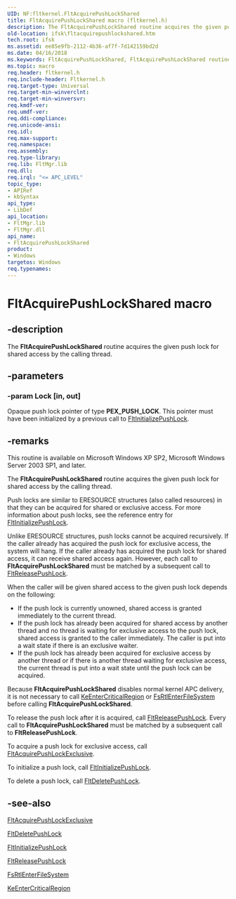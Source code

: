 ```yaml
---
UID: NF:fltkernel.FltAcquirePushLockShared
title: FltAcquirePushLockShared macro (fltkernel.h)
description: The FltAcquirePushLockShared routine acquires the given push lock for shared access by the calling thread.
old-location: ifsk\fltacquirepushlockshared.htm
tech.root: ifsk
ms.assetid: ee85e9fb-2112-4b36-af7f-7d142159bd2d
ms.date: 04/16/2018
ms.keywords: FltAcquirePushLockShared, FltAcquirePushLockShared routine [Installable File System Drivers], FltApiRef_a_to_d_329cb1e6-2fb5-45fa-a533-71a60ce341cf.xml, fltkernel/FltAcquirePushLockShared, ifsk.fltacquirepushlockshared
ms.topic: macro
req.header: fltkernel.h
req.include-header: Fltkernel.h
req.target-type: Universal
req.target-min-winverclnt: 
req.target-min-winversvr: 
req.kmdf-ver: 
req.umdf-ver: 
req.ddi-compliance: 
req.unicode-ansi: 
req.idl: 
req.max-support: 
req.namespace: 
req.assembly: 
req.type-library: 
req.lib: FltMgr.lib
req.dll: 
req.irql: "<= APC_LEVEL"
topic_type:
- APIRef
- kbSyntax
api_type:
- LibDef
api_location:
- FltMgr.lib
- FltMgr.dll
api_name:
- FltAcquirePushLockShared
product:
- Windows
targetos: Windows
req.typenames: 
---
```


# FltAcquirePushLockShared macro


## -description


The <b>FltAcquirePushLockShared</b> routine acquires the given push lock for shared access by the calling thread. 


## -parameters

### -param Lock [in, out]

Opaque push lock pointer of type **PEX_PUSH_LOCK**. This pointer must have been initialized by a previous call to <a href="https://docs.microsoft.com/windows-hardware/drivers/ddi/content/fltkernel/nf-fltkernel-fltinitializepushlock">FltInitializePushLock</a>. 


## -remarks



This routine is available on Microsoft Windows XP SP2, Microsoft Windows Server 2003 SP1, and later. 

The <b>FltAcquirePushLockShared</b> routine acquires the given push lock for shared access by the calling thread. 

Push locks are similar to ERESOURCE structures (also called resources) in that they can be acquired for shared or exclusive access. For more information about push locks, see the reference entry for <a href="https://docs.microsoft.com/windows-hardware/drivers/ddi/content/fltkernel/nf-fltkernel-fltinitializepushlock">FltInitializePushLock</a>. 

Unlike ERESOURCE structures, push locks cannot be acquired recursively. If the caller already has acquired the push lock for exclusive access, the system will hang. If the caller already has acquired the push lock for shared access, it can receive shared access again. However, each call to <b>FltAcquirePushLockShared</b> must be matched by a subsequent call to <a href="https://docs.microsoft.com/windows-hardware/drivers/ddi/content/fltkernel/nf-fltkernel-fltreleasepushlock">FltReleasePushLock</a>. 

When the caller will be given shared access to the given push lock depends on the following:

<ul>
<li>
If the push lock is currently unowned, shared access is granted immediately to the current thread.

</li>
<li>
If the push lock has already been acquired for shared access by another thread and no thread is waiting for exclusive access to the push lock, shared access is granted to the caller immediately. The caller is put into a wait state if there is an exclusive waiter. 

</li>
<li>
If the push lock has already been acquired for exclusive access by another thread or if there is another thread waiting for exclusive access, the current thread is put into a wait state until the push lock can be acquired. 

</li>
</ul>
Because <b>FltAcquirePushLockShared</b> disables normal kernel APC delivery, it is not necessary to call <a href="https://docs.microsoft.com/windows-hardware/drivers/ddi/content/ntddk/nf-ntddk-keentercriticalregion">KeEnterCriticalRegion</a> or <a href="https://docs.microsoft.com/windows-hardware/drivers/ifs/fsrtlenterfilesystem">FsRtlEnterFileSystem</a> before calling <b>FltAcquirePushLockShared</b>. 

To release the push lock after it is acquired, call <a href="https://docs.microsoft.com/windows-hardware/drivers/ddi/content/fltkernel/nf-fltkernel-fltreleasepushlock">FltReleasePushLock</a>. Every call to <b>FltAcquirePushLockShared</b> must be matched by a subsequent call to <b>FltReleasePushLock</b>. 

To acquire a push lock for exclusive access, call <a href="https://docs.microsoft.com/windows-hardware/drivers/ddi/content/fltkernel/nf-fltkernel-fltacquirepushlockexclusive">FltAcquirePushLockExclusive</a>. 

To initialize a push lock, call <a href="https://docs.microsoft.com/windows-hardware/drivers/ddi/content/fltkernel/nf-fltkernel-fltinitializepushlock">FltInitializePushLock</a>. 

To delete a push lock, call <a href="https://docs.microsoft.com/windows-hardware/drivers/ddi/content/fltkernel/nf-fltkernel-fltdeletepushlock">FltDeletePushLock</a>. 




## -see-also




<a href="https://docs.microsoft.com/windows-hardware/drivers/ddi/content/fltkernel/nf-fltkernel-fltacquirepushlockexclusive">FltAcquirePushLockExclusive</a>



<a href="https://docs.microsoft.com/windows-hardware/drivers/ddi/content/fltkernel/nf-fltkernel-fltdeletepushlock">FltDeletePushLock</a>



<a href="https://docs.microsoft.com/windows-hardware/drivers/ddi/content/fltkernel/nf-fltkernel-fltinitializepushlock">FltInitializePushLock</a>



<a href="https://docs.microsoft.com/windows-hardware/drivers/ddi/content/fltkernel/nf-fltkernel-fltreleasepushlock">FltReleasePushLock</a>



<a href="https://docs.microsoft.com/windows-hardware/drivers/ifs/fsrtlenterfilesystem">FsRtlEnterFileSystem</a>



<a href="https://docs.microsoft.com/windows-hardware/drivers/ddi/content/ntddk/nf-ntddk-keentercriticalregion">KeEnterCriticalRegion</a>
 

 

